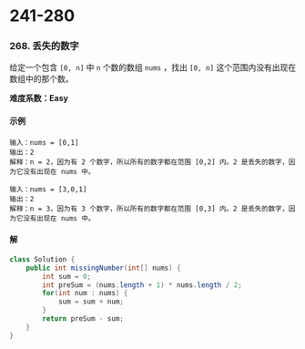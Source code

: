 # 241-280

### 268. 丢失的数字

给定一个包含 `[0, n]` 中 `n` 个数的数组 `nums` ，找出 `[0, n]` 这个范围内没有出现在数组中的那个数。

**难度系数：Easy**

#### 示例

```markown
输入：nums = [0,1]
输出：2
解释：n = 2，因为有 2 个数字，所以所有的数字都在范围 [0,2] 内。2 是丢失的数字，因为它没有出现在 nums 中。

输入：nums = [3,0,1]
输出：2
解释：n = 3，因为有 3 个数字，所以所有的数字都在范围 [0,3] 内。2 是丢失的数字，因为它没有出现在 nums 中。

```

#### 解

```java
class Solution {
    public int missingNumber(int[] nums) {
        int sum = 0;
        int preSum = (nums.length + 1) * nums.length / 2;
        for(int num : nums) {
            sum = sum + num;
        }
        return preSum - sum;
    }
}
```



